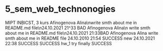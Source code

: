 # 5_sem_web_technonogies
MIPT INBICST, 3 kurs
Afinogenova Alina\nwrite smth about me in README.md file\n24.10.2021 21^33
BAD
Afinogenova Alina\n write smth about me in README.md file\n24.10.2021 21:33BAD
Afinogenova Alina
write smth about me in README file
24.10.2010   21:54
SUCCESS
new 24.10.2021   22:38
SUCCESS
SUCCESS
hw_1 try
finally SUCCESS
